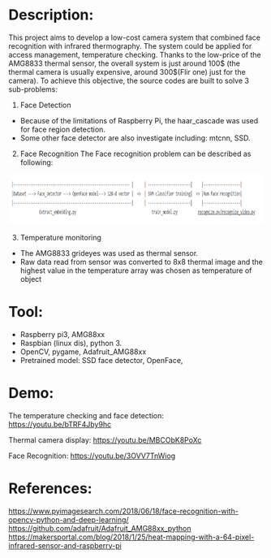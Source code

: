 
# Description:
  This project aims to develop a low-cost camera system that combined face recognition with infrared thermography. The system could be applied for access management, temperature checking. Thanks to the low-price of the AMG8833 thermal sensor, the overall system is just around 100$ (the thermal camera is usually expensive, around 300$(Flir one) just for the camera). To achieve this objective, the source codes are built to solve 3 sub-problems:
  
  1. Face Detection
   + Because of the limitations of Raspberry Pi, the haar_cascade was used for face region detection.
   + Some other face detector are also investigate including: mtcnn, SSD.
  2. Face Recognition
   The Face recognition problem can be described as following:
   
  <img src="https://github.com/dungdo123/Code_Interview/blob/main/Low_cost_Face_Recognition_Camera/flow.PNG" width="800" height="100"/> 
 
   
  3. Temperature monitoring
   + The AMG8833 grideyes was used as thermal sensor.
   + Raw data read from sensor was converted to 8x8 thermal image and the highest value in the temperature array was chosen as temperature of object
   
# Tool:
 - Raspberry pi3, AMG88xx
 - Raspbian (linux dis), python 3.
 - OpenCV, pygame, Adafruit_AMG88xx
 - Pretrained model: SSD face detector, OpenFace, 
 
# Demo:

The temperature checking and face detection:
https://youtu.be/bTRF4Jby9hc

Thermal camera display:
https://youtu.be/MBCObK8PoXc

Face Recognition:
https://youtu.be/3OVV7TnWiog

# References:
https://www.pyimagesearch.com/2018/06/18/face-recognition-with-opencv-python-and-deep-learning/
https://github.com/adafruit/Adafruit_AMG88xx_python
https://makersportal.com/blog/2018/1/25/heat-mapping-with-a-64-pixel-infrared-sensor-and-raspberry-pi
